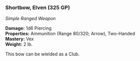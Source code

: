 ### Shortbow, Elven (325 GP)
*Simple Ranged Weapon*  

**Damage:** 1d6 Piercing  
**Properties:** Ammunition (Range 80/320; Arrow), Two-Handed  
**Mastery:** Vex  
**Weight:** 2 lb.

This bow can be wielded as a Club.